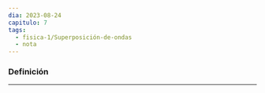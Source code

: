 ```yaml
---
dia: 2023-08-24
capitulo: 7
tags:
  - fisica-1/Superposición-de-ondas
  - nota
---
```

### Definición
---
